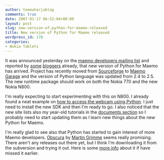 ```yaml
---
author: teemuharjublog
comments: true
date: 2007-01-17 06:52:04+00:00
layout: post
slug: new-version-of-python-for-maemo-released
title: New version of Python for Maemo released
wordpress_id: 178
categories:
- Nokia Tablets
---
```


It was announced yesterday on the [maemo developers mailing list](http://maemo.org/pipermail/maemo-developers/2007-January/007218.html) and reported by [some](http://etrunko.blogspot.com/2007/01/python-25-for-maemo-has-been-released.html) [bloggers](http://www.internettablettalk.com/2007/01/16/python-25-for-maemo-released/) already, that new version of Python for Maemo has arrived. Project has recently moved from [Sourceforge](http://pymaemo.sourceforge.net/cgi-bin/moin.cgi/) to [Maemo Garage](http://pymaemo.garage.maemo.org/) and the version of Python language was updated from 2.4 to 2.5. The new runtime package should work on both the Nokia 770 and the new Nokia N800.

I'm really expecting to start experimenting with this on N800. I already found a neat example on [how to access the webcam using Python](http://www.maemo.org/platform/docs/howtos/howto_camera_api_bora.html#camera_python). I just need to install the new SDK and then I'm ready to go. I also noticed that the new site lists also my year-old tutorials in the [documents section](http://pymaemo.garage.maemo.org/#documentation) so I probably need to start updating them as I learn new things about the new Python for Maemo.

I'm really glad to see also that Python has started to gain interest of  more Maemo developers. [Obscura](https://garage.maemo.org/projects/obscura/) by [Martin Grimme](http://www.advogato.org/person/pycage/) seems really promising. There aren't any releases out there yet, but I think I'm downloading it from the subversion and trying it out. Here is some [more info](http://www.advogato.org/person/pycage/diary.html?start=50) about it if have missed it earlier.
